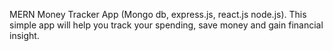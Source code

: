 MERN Money Tracker App (Mongo db, express.js, react.js node.js). This simple app will help you track your spending, save money and gain financial insight.